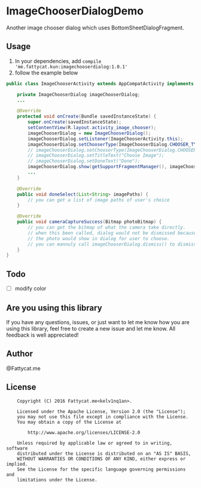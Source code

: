 # ImageChooserDialogDemo
Another image chooser dialog which uses BottomSheetDialogFragment.



## Usage
1. In your dependencies, add `compile 'me.fattycat.kun:imagechooserdialog:1.0.1'`
2. follow the example below

``` java
public class ImageChooserActivity extends AppCompatActivity implements ImageChooserDialog.OnImageChooserListener {

    private ImageChooserDialog imageChooserDialog;
    ...

    @Override
    protected void onCreate(Bundle savedInstanceState) {
        super.onCreate(savedInstanceState);
        setContentView(R.layout.activity_image_chooser);
        imageChooserDialog = new ImageChooserDialog();
        imageChooserDialog.setListener(ImageChooserActivity.this);
        imageChooserDialog.setChooserType(ImageChooserDialog.CHOOSER_TYPE_MULTIPLE);
        // imageChooserDialog.setChooserType(ImageChooserDialog.CHOOSER_TYPE_SINGLE);
        // imageChooserDialog.setTitleText("Choose Image");
        // imageChooserDialog.setDoneText("Done");
        imageChooserDialog.show(getSupportFragmentManager(), imageChooserDialog.getTag());
        ...
    }

    @Override
    public void doneSelect(List<String> imagePaths) {
        // you can get a list of image paths of user's choice
    }

    @Override
    public void cameraCaptureSuccess(Bitmap photoBitmap) {
        // you can get the bitmap of what the camera take directly.
        // when this been called, dialog would not be dismissed because
        // the photo would show in dialog for user to choose. 
        // you can mannuly call imageChooserDialog.dismiss() to dismiss the dialog.
    }
}

```

## Todo
- [ ] modify color

## Are you using this library
If you have any questions, issues, or just want to let me know how you are using this library, feel free to create a new issue and let me know. All feedback is well appreciated!

## Author

@Fattycat.me

## License

```
    Copyright (C) 2016 Fattycat.me<kelv1nq1an>.
 
    Licensed under the Apache License, Version 2.0 (the "License");
    you may not use this file except in compliance with the License.
    You may obtain a copy of the License at

        http://www.apache.org/licenses/LICENSE-2.0

    Unless required by applicable law or agreed to in writing, software
    distributed under the License is distributed on an "AS IS" BASIS,
    WITHOUT WARRANTIES OR CONDITIONS OF ANY KIND, either express or implied.
    See the License for the specific language governing permissions and
    limitations under the License.

```
